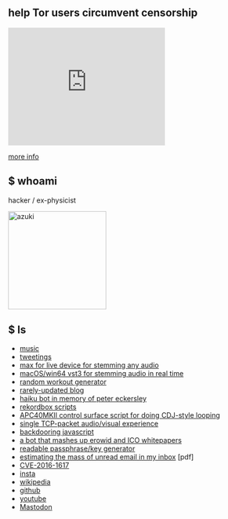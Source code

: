 ## help Tor users circumvent censorship

<iframe src="https://snowflake.torproject.org/embed.html" width="320"
height="240" frameborder="0" scrolling="no"></iframe>

[more info](https://snowflake.torproject.org/)

## $ whoami

hacker / ex-physicist

<img src='https://user-images.githubusercontent.com/549654/62085872-7d6d1600-b211-11e9-82fb-8f202a1fa702.jpg' alt='azuki' width='200'>

## $ ls

* [music](https://soundcloud.com/azuki)
* [tweetings](https://twitter.com/bcrypt)
* [max for live device for stemming any
  audio](https://azuki.bandcamp.com/merch/max-for-live-stem-splitter-spleeter)
* [macOS/win64 vst3 for stemming audio in real
  time](https://azuki.bandcamp.com/merch/experimental-spleeter-plugin-for-live-stem-separation)
* [random workout generator](https://random.training)
* [rarely-updated blog](https://diracdeltas.github.io/blog)
* [haiku bot in memory of peter eckersley](https://haiku-pde.vercel.app)
* [rekordbox scripts](https://github.com/diracdeltas/rekordbox-scripts)
* [APC40MKII control surface script for doing CDJ-style
  looping](https://github.com/diracdeltas/apc40mk2)
* [single TCP-packet audio/visual experience](http://packet.city)
* [backdooring javascript](https://diracdeltas.github.io/blog/backdooring-js/)
* [a bot that mashes up erowid and ICO whitepapers](https://twitter.com/icowid)
* [readable passphrase/key generator](https://diracdeltas.github.io/niceware/)
* [estimating the mass of unread email in my inbox](http://web.mit.edu/zyan/Public/fermi.pdf) [pdf]
* [CVE-2016-1617](https://github.com/diracdeltas/sniffly/tree/master)
* [insta](https://instagram.com/azukipix)
* [wikipedia](https://en.wikipedia.org/wiki/Yan_Zhu)
* [github](https://github.com/diracdeltas)
* [youtube](https://www.youtube.com/@bcrypt)
* <a rel="me" href="https://infosec.exchange/@bcrypt">Mastodon</a>
